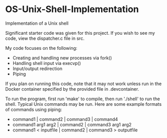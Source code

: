 # OS-Unix-Shell-Implementation
Implementation of a Unix shell

Significant starter code was given for this project. If you wish to see my code, view the dispatcher.c file in src.

My code focuses on the following:
- Creating and handling new processes via fork()
- Handling shell input via execvp()
- Input/output redirection
- Piping

If you plan on running this code, note that it may not work unless run in the Docker container specified by the provided file in .devcontainer.

To run the program, first run 'make' to compile, then run './shell' to run the shell.
Typical Unix commands may be run. Here are some example formats of commands using piping:

- command1 | command2 | command3 | command4
- command1 arg1 arg2 | command2 | command3 arg1 arg2
- command1 < inputfile | command2 | command3 > outputfile
